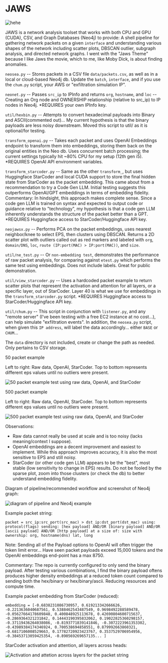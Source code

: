 # JAWS
![hehe](/assets/ohey.jpeg)

JAWS is a network analysis toolset that works with both CPU and GPU (CUDA), CSV, and Graph Databases (Neo4j) to provide: A shell pipeline for gathering network packets on a given `interface` and understanding various shapes of the network including scatter plots, DBSCAN outlier, subgraph analysis, and directed network graphs. I went with the "Jaws Theme" because I like Jaws the movie, which to me, like Moby Dick, is about finding anomalies.

`neosea.py` -- Stores packets in a CSV file `data/packets.csv`, as well as in a local or cloud-based Neo4j db. Update the `batch`, `interface`, and if you use the `chum.py` script, your AWS or "exfiltration simulation IP".

`neonet.py` -- Passes `src_ip` to IPInfo and returns `org`, `hostname`, and `loc` -- Creating an Org node and OWNERSHIP relationship (relative to src_ip) to IP nodes in Neo4j. *REQUIRES your own IPInfo key.

`util/hexbin.py` -- Attempts to convert hexadecimal payloads into Binary and ASCII(commented out)... My current hypothesis is that the binary payloads are less noisy downstream. Moved this script to util/ as it is optional/for testing.

`transform_openai.py` -- Takes each packet and uses OpenAI Embeddings endpoint to transform them into embeddings, storing them back on the original entities in the Neo db. Uses concurrent batch processing; the current settings typically hit ~80% CPU for my setup (12th gen i5). *REQUIRES OpenAI API environment variables.

`transform_starcoder.py` -- Same as the other `transform_`, but uses Huggingface StarCoder and local CUDA support to store the final hidden state from StarCoder as the packet embedding. This came about from a recommendation to try a Code Gen LLM. Initial testing suggests this outperforms OpenAI/GPT embeddings in terms of embedding fidelity. Commentary: In hindsight, this approach makes complete sense. Since a code gen LLM is trained on syntax and expected to output code or guidance relative to "technology", my hypothesis is that a code gen LLM inherently understands the structure of the packet better than a GPT. *REQUIRES Huggingface access to StarCoder/Huggingface API key.

`neojawsx.py` -- Performs PCA on the packet embeddings, uses nearest neighbor/knee to select EPS, then clusters using DBSCAN. Returns a 2D scatter plot with outliers called out as red markers and labeled with `org`, `domain/DNS`, `loc`, `route (IP:port(MAC) > IP:port(MAC))`, and `size`.

`util/ne_test.py` -- Or `non-embedding test`, demonstrates the performance of raw packet analysis, for comparing against `etest.py` which performs the same test using embeddings. Does not include labels. Great for public demonstration.

`util/view_starcoder.py` -- Uses a hardcoded packet example to return scatter plots that represent the activation and attention for all layers, or a specific layer, out of StarCoder. Layer 40 is what we use for embeddings in the `transform_starcoder.py` script. *REQUIRES Huggingface access to StarCoder/Huggingface API key.

`util/chum.py` -- This script in conjunction with `listener.py`, and any "remote server" (I've been testing with a free EC2 instance at no cost...), can help simulate "exfiltration events". In addition, the `neosea.py` script, when given this `IP address`, will label the data accordingly... either `BASE` or `CHUM`...

The `data` directory is not included, create or change the path as needed. Only pertains to CSV storage.

50 packet example

Left to right: Raw data, OpenAI, StarCoder. Top to bottom represents different eps values until no outliers were present.

![50 packet example test using raw data, OpenAI, and StarCoder](/assets/test50.png)

500 packet example

Left to right: Raw data, OpenAI, StarCoder. Top to bottom represents different eps values until no outliers were present.

![500 packet example test using raw data, OpenAI, and StarCoder](/assets/test500.png)

Observations:
- Raw data cannot really be used at scale and is too noisy (lacks meaning/context I suppose).
- OpenAI embeddings are a decent improvement and easiest to implement. While this approach improves accuracy, it is also the most sensitive to EPS and still noisy.
- StarCoder (or other code gen LLM) appears to be the "best", most stable (low sensitivity to change in EPS) results. Do not be fooled by the sparse plot, zoom into those clusters (or check the db) to better understand embedding fidelity.

Diagram of pipeline/recommended workflow and screenshot of Neo4j graph:

![diagram of pipeline and Neo4j example](/assets/diagram_21724.png)

Example packet string:

`packet = src_ip:src_port(src_mac) > dst_ip:dst_port(dst_mac) using: protocol(flags) sending: [hex payload] AND/OR [binary payload] AND/OR [ascii payload] AND/OR [http payload] at a size of: size with ownership: org, hostname(dns) lat, long`

Note: Sending all of the Payload options to OpenAI will often trigger the token limit error... Have seen packet payloads exceed 15,000 tokens and the OpenAI embeddings end-point has a max 8750.

Commentary: The repo is currently configured to only send the binary payload. After testing various combinations, I find the binary payload oftens produces higher density embeddings at a reduced token count compared to sending both the hex/binary or hex/binary/ascii. Reducing resources and compute time.

Example packet embedding from StarCoder (reduced):

`embedding = [-0.6838231086730957, 0.619213342666626, -0.2213636040687561, 0.5388462543487549, 0.9698492288589478, -0.05627664178609848, 0.400848925113678, 0.42690804600715637, -0.2869364321231842, 0.14443190395832062, 0.19022825360298157, -0.37119436264038086, -0.8193771839141846, -0.3072223961353302, -0.43989384174346924, 0.700538694858551, 0.879992663860321, -0.6817106008529663, 0.17782720923423767, 0.3537529706954956, -0.38453713059425354, -0.890569269657135... ]`

StarCoder activation and attention, all layers across heads:

![Activation and attetion across layers for the packet string](/assets/starcoder_packet.png)
